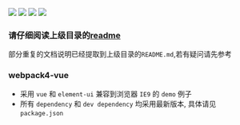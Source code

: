 ![](https://img.shields.io/npm/v/webpack.svg?label=webpack)
![](https://img.shields.io/npm/v/vue.svg?label=vue)
![](https://img.shields.io/npm/v/element-ui.svg?label=element-ui)
![](https://img.shields.io/npm/v/prettier.svg?label=prettier)

### 请仔细阅读上级目录的[readme](../)
部分重复的文档说明已经提取到上级目录的`README.md`,若有疑问请先参考

### webpack4-vue
* 采用 `vue` 和 `element-ui` 兼容到浏览器 `IE9` 的 `demo` 例子
* 所有 `dependency` 和 `dev dependency` 均采用最新版本, 具体请见 `package.json`
